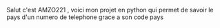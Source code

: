 Salut c'est AMZO221 , voici mon projet en python qui permet de savoir le pays d'un numero de telephone grace a son code pays
